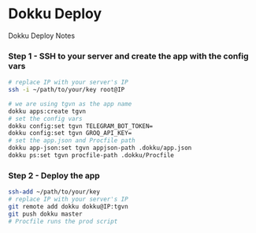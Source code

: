 # Dokku Deploy

Dokku Deploy Notes

### Step 1 - SSH to your server and create the app with the config vars

```sh
# replace IP with your server's IP
ssh -i ~/path/to/your/key root@IP
```

```sh
# we are using tgvn as the app name
dokku apps:create tgvn
# set the config vars
dokku config:set tgvn TELEGRAM_BOT_TOKEN=
dokku config:set tgvn GROQ_API_KEY=
# set the app.json and Procfile path
dokku app-json:set tgvn appjson-path .dokku/app.json
dokku ps:set tgvn procfile-path .dokku/Procfile
```

### Step 2 - Deploy the app

```sh
ssh-add ~/path/to/your/key
# replace IP with your server's IP
git remote add dokku dokku@IP:tgvn
git push dokku master
# Procfile runs the prod script
```
